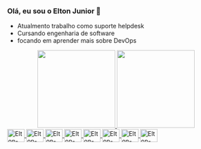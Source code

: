 ### Olá, eu sou o Elton Junior 👋
- Atualmento trabalho como suporte helpdesk
- Cursando engenharia de software
- focando em aprender mais sobre DevOps



<div align="center">
  <a href="https://github.com/elton 13892">
  <img height="180em" src="https://github-readme-stats.vercel.app/api?username=elton13892&show_icons=true&theme=dracula&include_all_commits=true&count_private=true"/>
  <img height="180em" src="https://github-readme-stats.vercel.app/api/top-langs/?username=elton13892&layout=compact&langs_count=7&theme=dracula"/>
</div>
  
  <div>
  <img align="center" alt="Elton-Js" height="30" width="40"  src="https://cdn.jsdelivr.net/gh/devicons/devicon/icons/javascript/javascript-original.svg" />
  <img align="center" alt="Elton-Js" height="30" width="40" src="https://cdn.jsdelivr.net/gh/devicons/devicon/icons/html5/html5-plain-wordmark.svg" />
  <img align="center" alt="Elton-Js" height="30" width="40" src="https://cdn.jsdelivr.net/gh/devicons/devicon/icons/css3/css3-plain-wordmark.svg" />
  <img align="center" alt="Elton-Js" height="30" width="40" src="https://cdn.jsdelivr.net/gh/devicons/devicon/icons/bootstrap/bootstrap-plain.svg" />
  <img align="center" alt="Elton-Js" height="30" width="40" src="https://cdn.jsdelivr.net/gh/devicons/devicon/icons/vuejs/vuejs-plain-wordmark.svg" />
  <img align="center" alt="Elton-Js" height="30" width="40" src="https://cdn.jsdelivr.net/gh/devicons/devicon/icons/nodejs/nodejs-plain-wordmark.svg" />
  <img align="center" alt="Elton-Js" height="30" width="40" src="https://cdn.jsdelivr.net/gh/devicons/devicon/icons/mysql/mysql-plain-wordmark.svg" />  
  <img align="center" alt="Elton-Js" height="30" width="40" src="https://cdn.jsdelivr.net/gh/devicons/devicon/icons/java/java-original.svg" />
  
  </div>
